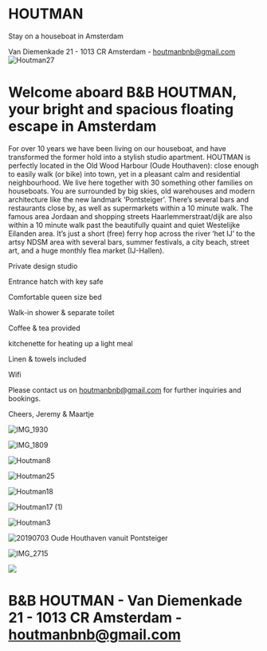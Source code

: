 # HOUTMAN

Stay on a houseboat in Amsterdam 

Van Diemenkade 21 - 1013 CR Amsterdam - houtmanbnb@gmail.com
![Houtman27](https://user-images.githubusercontent.com/87133912/125058988-1fa70100-e0ab-11eb-8193-d855c37f3c07.jpg)

# Welcome aboard B&B HOUTMAN, your bright and spacious floating escape in Amsterdam

For over 10 years we have been living on our houseboat, and have transformed the former hold into a stylish studio apartment. HOUTMAN is perfectly located in the Old Wood Harbour (Oude Houthaven): close enough to easily walk (or bike) into town, yet in a pleasant calm and residential neighbourhood. We live here together with 30 something other families on houseboats. You are surrounded by big skies, old warehouses and modern architecture like the new landmark ‘Pontsteiger’. There’s several bars and restaurants close by, as well as supermarkets within a 10 minute walk.
The famous area Jordaan and shopping streets Haarlemmerstraat/dijk are also within a 10 minute walk past the beautifully quaint and quiet Westelijke Eilanden area.
It’s just a short (free) ferry hop across the river ‘het IJ’ to the  artsy NDSM area with several bars, summer festivals, a city beach, street art, and a huge monthly flea market (IJ-Hallen).

Private design studio

Entrance hatch with key safe

Comfortable queen size bed

Walk-in shower & separate toilet

Coffee & tea provided

kitchenette for heating up a light meal

Linen & towels included

Wifi

Please contact us on houtmanbnb@gmail.com for further inquiries and bookings.

Cheers,
Jeremy & Maartje

![IMG_1930](https://user-images.githubusercontent.com/87133912/125064542-0c972f80-e0b1-11eb-812a-2d84d9557f64.jpg)

![IMG_1809](https://user-images.githubusercontent.com/87133912/125064752-449e7280-e0b1-11eb-99a0-85917e3a8d51.jpg)

![Houtman8](https://user-images.githubusercontent.com/87133912/125060012-3863e680-e0ac-11eb-891e-1c4c489a8f03.jpg)

![Houtman25](https://user-images.githubusercontent.com/87133912/125065622-52a0c300-e0b2-11eb-9eb0-961d34734c93.jpg)

![Houtman18](https://user-images.githubusercontent.com/87133912/125059803-00f53a00-e0ac-11eb-94f4-f51ac94f3bb8.jpg)

![Houtman17 (1)](https://user-images.githubusercontent.com/87133912/125060492-b88a4c00-e0ac-11eb-99e5-533cab32c95a.jpg)

![Houtman3](https://user-images.githubusercontent.com/87133912/125060212-6b0ddf00-e0ac-11eb-9b8a-824c19f353a9.jpg)

![20190703 Oude Houthaven vanuit Pontsteiger](https://user-images.githubusercontent.com/87133912/125059558-bb387180-e0ab-11eb-83ec-ffcf771e638b.JPG)

![IMG_2715](https://user-images.githubusercontent.com/87133912/125065845-a0b5c680-e0b2-11eb-8cf9-2fac3b0d291e.jpg)

[<img src="https://user-images.githubusercontent.com/87133912/125082233-42dfa980-e0c7-11eb-8e74-fb0140846531.PNG">](https://www.google.com/maps/place/B%26B+HOUTMAN/@52.390493,4.8855831,17z/data=!4m12!1m6!3m5!1s0x47c60970c5c38619:0x14d1e456e0906b75!2sB%26B+HOUTMAN!8m2!3d52.3904865!4d4.8877826!3m4!1s0x47c60970c5c38619:0x14d1e456e0906b75!8m2!3d52.3904865!4d4.8877826)


# B&B HOUTMAN - Van Diemenkade 21 - 1013 CR Amsterdam - houtmanbnb@gmail.com
